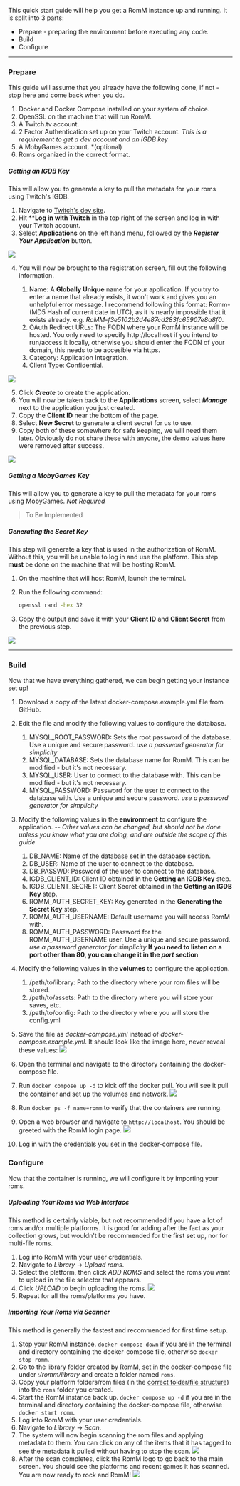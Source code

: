 This quick start guide will help you get a RomM instance up and running. It is split into 3 parts:

- Prepare - preparing the environment before executing any code.
- Build
- Configure

---

### Prepare

This guide will assume that you already have the following done, if not - stop here and come back when you do.

1. Docker and Docker Compose installed on your system of choice.
2. OpenSSL on the machine that will run RomM.
3. A Twitch.tv account.
4. 2 Factor Authentication set up on your Twitch account. *This is a requirement to get a dev account and an IGDB key*
5. A MobyGames account. *(optional)
6. Roms organized in the correct format.

##### Getting an IGDB Key

This will allow you to generate a key to pull the metadata for your roms using Twitch's IGDB.

1. Navigate to [Twitch's dev site](https://dev.twitch.tv/https:/).
2. Hit ****Log in with Twitch** in the top right of the screen and log in with your Twitch account.
3. Select **Applications** on the left hand menu, followed by the ***Register Your Application*** button.

![](assets\Register_Application.png)

4. You will now be brought to the registration screen, fill out the following information.

   1. Name: A **Globally Unique** name for your application.  If you try to enter a name that already exists, it won't work and gives you an unhelpful error message.  I recommend following this format: Romm-(MD5 Hash of current date in UTC), as it is nearly impossible that it exists already. e.g. *RoMM-f3e5102b2d4e87cd283fc65907e8a8f0*.
   2. OAuth Redirect URLs: The FQDN where your RomM instance will be hosted.  You only need to specify http://localhost if you intend to run/access it locally, otherwise you should enter the FQDN of your domain, this needs to be accesible via https.
   3. Category: Application Integration.
   4. Client Type: Confidential.

![](assets\IGDB_Creation.png)

5. Click ***Create*** to create the application.
6. You will now be taken back to the **Applications** screen, select ***Manage*** next to the application you just created.
7. Copy the ****Client ID**** near the bottom of the page.
8. Select **New Secret** to generate a client secret for us to use.
9. Copy both of these somewhere for safe keeping, we will need them later.  Obviously do not share these with anyone, the demo values here were removed after success.

![](assets\IGDB_Secret.png)

##### Getting a MobyGames Key

This will allow you to generate a key to pull the metadata for your roms using MobyGames. *Not Required*

> To Be Implemented

##### Generating the Secret Key

This step will generate a key that is used in the authorization of RomM.  Without this, you will be unable to log in and use the platform.  This step **must** be done on the machine that will be hosting RomM.

1. On the machine that will host RomM, launch the terminal.
2. Run the following command:

    ```sh
    openssl rand -hex 32
    ```
3. Copy the output and save it with your **Client ID** and **Client Secret** from the previous step.

![](assets\OpenSSL.png)

---

### Build

Now that we have everything gathered, we can begin getting your instance set up!

1. Download a copy of the latest docker-compose.example.yml file from GitHub.
2. Edit the file and modify the following values to configure the database.

   1. MYSQL_ROOT_PASSWORD: Sets the root password of the database. Use a unique and secure password. *use a password generator for simplicity*
   2. MYSQL_DATABASE: Sets the database name for RomM.  This can be modified - but it's not necessary.
   3. MYSQL_USER: User to connect to the database with. This can be modified - but it's not necessary.
   4. MYSQL_PASSWORD: Password for the user to connect to the database with.  Use a unique and secure password. *use a password generator for simplicity*
3. Modify the following values in the **environment** to configure the application. *-- Other values can be changed, but should not be done unless you know what you are doing, and are outside the scope of this guide*

   1. DB_NAME: Name of the database set in the database section.
   2. DB_USER: Name of the user to connect to the database.
   3. DB_PASSWD: Password of the user to connect to the database.
   4. IGDB_CLIENT_ID: Client ID obtained in the **Getting an IGDB Key** step.
   5. IGDB_CLIENT_SECRET: Client Secret obtained in the **Getting an IGDB Key** step.
   6. ROMM_AUTH_SECRET_KEY: Key generated in the **Generating the Secret Key** step.
   7. ROMM_AUTH_USERNAME: Default username you will access RomM with.
   8. ROMM_AUTH_PASSWORD: Password for the ROMM_AUTH_USERNAME user. Use a unique and secure password. *use a password generator for simplicity*
      **If you need to listen on a port other than 80, you can change it in the *port* section**
4. Modify the following values in the **volumes** to configure the application.

   1. /path/to/library: Path to the directory where your rom files will be stored.
   2. /path/to/assets: Path to the directory where you will store your saves, etc.
   3. /path/to/config: Path to the directory where you will store the config.yml
5. Save the file as *docker-compose.yml* instead of *docker-compose.example.yml*.  It should look like the image here, never reveal these values:
![](assets\docker-compose.png)
6. Open the terminal and navigate to the directory containing the docker-compose file.
7. Run ```docker compose up -d``` to kick off the docker pull.  You will see it pull the container and set up the volumes and network.
![](assets\docker_command.png)
8. Run ```docker ps -f name=romm``` to verify that the containers are running.
9. Open a web browser and navigate to ```http://localhost```. You should be greeted with the RomM login page.
![](assets\romm_login\screen.png)
10. Log in with the credentials you set in the docker-compose file.

### Configure

Now that the container is running, we will configure it by importing your roms.

##### Uploading Your Roms via Web Interface

This method is certainly viable, but not recommended if you have a lot of roms and/or multiple platforms.  It is good for adding after the fact as your collection grows, but wouldn't be recommended for the first set up, nor for multi-file roms.

1. Log into RomM with your user credentials.
2. Navigate to *Library* -> *Upload roms*.
3. Select the platform, then click *ADD ROMS* and select the roms you want to upload in the file selector that appears.
4. Click *UPLOAD* to begin uploading the roms.
![](assets\upload_rom_webui.png)
5. Repeat for all the roms/platforms you have.

##### Importing Your Roms via Scanner

This method is generally the fastest and recommended for first time setup.

1. Stop your RomM instance. ```docker compose down``` if you are in the terminal and directory containing the docker-compose file, otherwise ```docker stop romm```.
2. Go to the library folder created by RomM, set in the docker-compose file under *:/romm/library* and create a folder named ```roms```.
3. Copy your platform folders/rom files (in the [correct folder/file structure](\File-Structure.md)) into the ```roms``` folder you created.
4. Start the RomM instance back up. ```docker compose up -d``` if you are in the terminal and directory containing the docker-compose file, otherwise ```docker start romm```.
5. Log into RomM with your user credentials.
6. Navigate to *Library* -> *Scan*.
7. The system will now begin scanning the rom files and applying metadata to them.  You can click on any of the items that it has tagged to see the metadata it pulled without having to stop the scan.
![](assets\romm_scanning.png)
8. After the scan completes, click the RomM logo to go back to the main screen.  You should see the platforms and recent games it has scanned.  You are now ready to rock and RomM!
![](assets\romm_success.png)